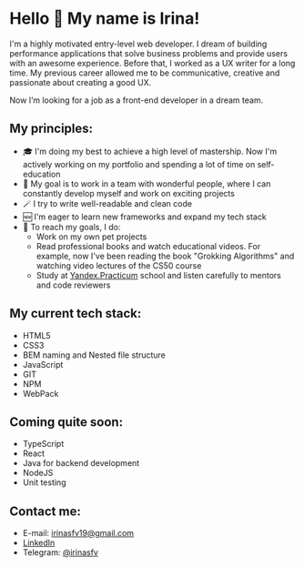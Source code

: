 # Hello 👋 My name is Irina!

I'm a highly motivated entry-level web developer. I dream of building performance applications that solve business problems and provide users with an awesome experience. Before that, I worked as a UX writer for a long time. My previous career allowed me to be communicative, creative and passionate about creating a good UX. 

Now I’m looking for a job as a front-end developer in a dream team.

## My principles:

* 🎓 I'm doing my best to achieve a high level of mastership. Now I'm actively working on my portfolio and spending a lot of time on self-education
* 🎯 My goal is to work in a team with wonderful people, where I can constantly develop myself and work on exciting projects
* 🪄 I try to write well-readable and clean code
* 🆕 I'm eager to learn new frameworks and expand my tech stack
* 📌 To reach my goals, I do:
  * Work on my own pet projects
  * Read professional books and watch educational videos. For example, now I've been reading the book "Grokking Algorithms" and watching video lectures of the CS50 course
  * Study at [Yandex.Practicum](https://practicum.com/) school and listen carefully to mentors and code reviewers
  <!-- * [I solve problems on CodeWars](https://www.codewars.com/users/IreneSfv) -->
  
## My current tech stack:

* HTML5
* CSS3
* BEM naming and Nested file structure
* JavaScript
* GIT
* NPM
* WebPack

## Coming quite soon:

* TypeScript
* React
* Java for backend development
* NodeJS
* Unit testing

## Contact me:

* E-mail: [irinasfv19@gmail.com](mailto:irinasfv19@gmail.com)
* [LinkedIn](https://www.linkedin.com/in/irene-safarova/)
* Telegram: [@irinasfv](https://t.me/irinasfv)
